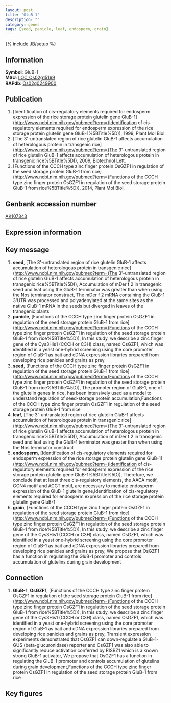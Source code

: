 ```yaml
---
layout: post
title: "GluB-1"
description: ""
category: genes
tags: [seed, panicle, leaf, endosperm, grain]
---
```

{% include JB/setup %}

## Information
__Symbol__: GluB-1  
__MSU__: [LOC_Os02g15169](http://rice.plantbiology.msu.edu/cgi-bin/ORF_infopage.cgi?orf=LOC_Os02g15169)  
__RAPdb__: [Os02g0249900](http://rapdb.dna.affrc.go.jp/viewer/gbrowse_details/irgsp1?name=Os02g0249900)  

## Publication
1. [Identification of cis-regulatory elements required for endosperm expression of the rice storage protein glutelin gene GluB-1](http://www.ncbi.nlm.nih.gov/pubmed?term=(Identification of cis-regulatory elements required for endosperm expression of the rice storage protein glutelin gene GluB-1%5BTitle%5D)), 1999, Plant Mol Biol.
2. [The 3'-untranslated region of rice glutelin GluB-1 affects accumulation of heterologous protein in transgenic rice](http://www.ncbi.nlm.nih.gov/pubmed?term=(The 3'-untranslated region of rice glutelin GluB-1 affects accumulation of heterologous protein in transgenic rice%5BTitle%5D)), 2009, Biotechnol Lett.
3. [Functions of the CCCH type zinc finger protein OsGZF1 in regulation of the seed storage protein GluB-1 from rice](http://www.ncbi.nlm.nih.gov/pubmed?term=(Functions of the CCCH type zinc finger protein OsGZF1 in regulation of the seed storage protein GluB-1 from rice%5BTitle%5D)), 2014, Plant Mol Biol.

## Genbank accession number
[AK107343](http://www.ncbi.nlm.nih.gov/nuccore/AK107343)

## Expression information

## Key message
1. __seed__, [The 3'-untranslated region of rice glutelin GluB-1 affects accumulation of heterologous protein in transgenic rice](http://www.ncbi.nlm.nih.gov/pubmed?term=(The 3'-untranslated region of rice glutelin GluB-1 affects accumulation of heterologous protein in transgenic rice%5BTitle%5D)),  Accumulation of mDer f 2 in transgenic seed and leaf using the GluB-1 terminator was greater than when using the Nos terminator construct, The mDer f 2 mRNA containing the GluB-1 3'UTR was processed and polyadenylated at the same sites as the native GluB-1 mRNA in the seeds but diverged in leaves of the transgenic plants
2. __panicle__, [Functions of the CCCH type zinc finger protein OsGZF1 in regulation of the seed storage protein GluB-1 from rice](http://www.ncbi.nlm.nih.gov/pubmed?term=(Functions of the CCCH type zinc finger protein OsGZF1 in regulation of the seed storage protein GluB-1 from rice%5BTitle%5D)),  In this study, we describe a zinc finger gene of the Cys3His1 (CCCH or C3H) class, named OsGZF1, which was identified in a yeast one-hybrid screening using the core promoter region of GluB-1 as bait and cDNA expression libraries prepared from developing rice panicles and grains as prey
3. __seed__, [Functions of the CCCH type zinc finger protein OsGZF1 in regulation of the seed storage protein GluB-1 from rice](http://www.ncbi.nlm.nih.gov/pubmed?term=(Functions of the CCCH type zinc finger protein OsGZF1 in regulation of the seed storage protein GluB-1 from rice%5BTitle%5D)),  The promoter region of GluB-1, one of the glutelin genes in rice, has been intensively used as a model to understand regulation of seed-storage protein accumulation,Functions of the CCCH type zinc finger protein OsGZF1 in regulation of the seed storage protein GluB-1 from rice
4. __leaf__, [The 3'-untranslated region of rice glutelin GluB-1 affects accumulation of heterologous protein in transgenic rice](http://www.ncbi.nlm.nih.gov/pubmed?term=(The 3'-untranslated region of rice glutelin GluB-1 affects accumulation of heterologous protein in transgenic rice%5BTitle%5D)),  Accumulation of mDer f 2 in transgenic seed and leaf using the GluB-1 terminator was greater than when using the Nos terminator construct
5. __endosperm__, [Identification of cis-regulatory elements required for endosperm expression of the rice storage protein glutelin gene GluB-1](http://www.ncbi.nlm.nih.gov/pubmed?term=(Identification of cis-regulatory elements required for endosperm expression of the rice storage protein glutelin gene GluB-1%5BTitle%5D)),  Therefore, we conclude that at least three cis-regulatory elements, the AACA motif, GCN4 motif and ACGT motif, are necessary to mediate endosperm expression of the GluB-1 glutelin gene,Identification of cis-regulatory elements required for endosperm expression of the rice storage protein glutelin gene GluB-1
6. __grain__, [Functions of the CCCH type zinc finger protein OsGZF1 in regulation of the seed storage protein GluB-1 from rice](http://www.ncbi.nlm.nih.gov/pubmed?term=(Functions of the CCCH type zinc finger protein OsGZF1 in regulation of the seed storage protein GluB-1 from rice%5BTitle%5D)),  In this study, we describe a zinc finger gene of the Cys3His1 (CCCH or C3H) class, named OsGZF1, which was identified in a yeast one-hybrid screening using the core promoter region of GluB-1 as bait and cDNA expression libraries prepared from developing rice panicles and grains as prey, We propose that OsGZF1 has a function in regulating the GluB-1 promoter and controls accumulation of glutelins during grain development

## Connection
1. __GluB-1__, __OsGZF1__, [Functions of the CCCH type zinc finger protein OsGZF1 in regulation of the seed storage protein GluB-1 from rice](http://www.ncbi.nlm.nih.gov/pubmed?term=(Functions of the CCCH type zinc finger protein OsGZF1 in regulation of the seed storage protein GluB-1 from rice%5BTitle%5D)),  In this study, we describe a zinc finger gene of the Cys3His1 (CCCH or C3H) class, named OsGZF1, which was identified in a yeast one-hybrid screening using the core promoter region of GluB-1 as bait and cDNA expression libraries prepared from developing rice panicles and grains as prey, Transient expression experiments demonstrated that OsGZF1 can down-regulate a GluB-1-GUS (beta-glucuronidase) reporter and OsGZF1 was also able to significantly reduce activation conferred by RISBZ1 which is a known strong GluB-1 activator, We propose that OsGZF1 has a function in regulating the GluB-1 promoter and controls accumulation of glutelins during grain development,Functions of the CCCH type zinc finger protein OsGZF1 in regulation of the seed storage protein GluB-1 from rice

## Key figures


